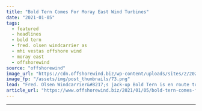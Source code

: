 ```yaml
---
title: "Bold Tern Comes For Moray East Wind Turbines"
date: "2021-01-05"
tags: 
  - featured
  - headlines
  - bold tern
  - fred. olsen windcarrier as
  - mhi vestas offshore wind
  - moray east
  - offshorewind
source: "offshorewind"
image_url: "https://cdn.offshorewind.biz/wp-content/uploads/sites/2/2021/01/05090003/Bold-Tern-Comes-For-Moray-East-Wind-Turbines.png"
image_fp: "/assets/img/post_thumbnails/73.png"
lead: "Fred. Olsen Windcarrier&#8217;s jack-up Bold Tern is en route to Port of Nigg in"
article_url: "https://www.offshorewind.biz/2021/01/05/bold-tern-comes-for-moray-east-wind-turbines/"
---
```


---
